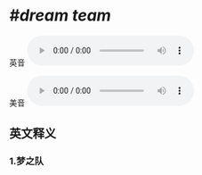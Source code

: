 # ***\#dream team*** 
英音
<audio src="./media/dream team1.aac" controls="controls"></audio>

美音
<audio src="./media/dream team2.aac" controls="controls"></audio>



  

英文释义
---
### 1.**梦之队**  


